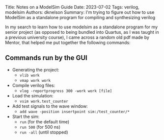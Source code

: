 Title: Notes on a ModelSim Guide
Date: 2023-07-02
Tags: verilog, modelsim
Authors: dknelson
Summary: I'm trying to figure out how to use ModelSim as a standalone program for compiling and synthesizing verilog


In my search to learn how to use modelsim as a standalone program for my senior project (as opposed to being bundled into Quartus, as I was taught in a previous university course), I came across a random old pdf made by Mentor, that helped me put together the following commands:

## Commands run by the GUI

- Generating the project:
    - `vlib work`
    - `vmap work work`
- Compile verilog files:
    - `vlog -reportprogress 300 -work work [file]`
- Load the simulation:
    - `vsim work.test_counter`
- Add test signals to the wave window:
    - `add wave -position insertpoint sim:/test_counter/*`
- Start the sim:
    - `run` (for the default time)
    - `run 500` (for 500 ns)
    - `run -all` (until stopped)